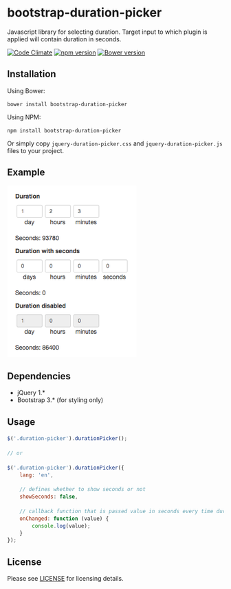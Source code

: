 # bootstrap-duration-picker

Javascript library for selecting duration. Target input to which plugin is applied will contain duration in seconds.

[![Code Climate](https://codeclimate.com/github/koss-lebedev/bootstrap-duration-picker/badges/gpa.svg)](https://codeclimate.com/github/koss-lebedev/bootstrap-duration-picker)
[![npm version](https://badge.fury.io/js/bootstrap-duration-picker.svg)](https://badge.fury.io/js/bootstrap-duration-picker)
[![Bower version](https://badge.fury.io/bo/bootstrap-duration-picker.svg)](https://badge.fury.io/bo/bootstrap-duration-picker)

## Installation

Using Bower:

    bower install bootstrap-duration-picker

Using NPM:

    npm install bootstrap-duration-picker

Or simply copy `jquery-duration-picker.css` and `jquery-duration-picker.js` files to your project.

## Example

![Bootstrap-Duration-Picker](demo.png)

## Dependencies

- jQuery 1.*
- Bootstrap 3.* (for styling only)

## Usage

```js
$('.duration-picker').durationPicker();

// or

$('.duration-picker').durationPicker({
    lang: 'en',

    // defines whether to show seconds or not
    showSeconds: false,

    // callback function that is passed value in seconds every time duration is changed
    onChanged: function (value) {
        console.log(value);
    }
});
```

## License

Please see [LICENSE](LICENSE) for licensing details.